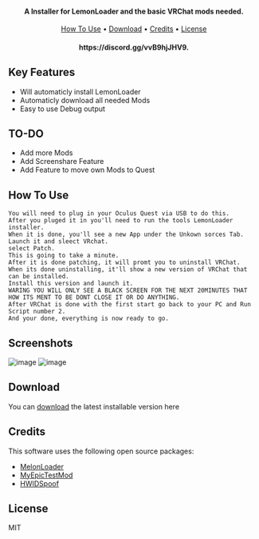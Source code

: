 

<h4 align="center">A Installer for LemonLoader and the basic VRChat mods needed</a>.</h4>



<p align="center">
  <a href="#how-to-use">How To Use</a> •
  <a href="#download">Download</a> •
  <a href="#credits">Credits</a> •
  <a href="#license">License</a>
</p>

<h4 align="center">https://discord.gg/vvB9hjJHV9</a>.</h4>


## Key Features

* Will automaticly install LemonLoader
* Automaticly download all needed Mods
* Easy to use Debug output

## TO-DO

* Add more Mods
* Add Screenshare Feature
* Add Feature to move own Mods to Quest 




## How To Use


```
You will need to plug in your Oculus Quest via USB to do this. 
After you pluged it in you'll need to run the tools LemonLoader installer. 
When it is done, you'll see a new App under the Unkown sorces Tab. 
Launch it and sleect VRchat. 
select Patch. 
This is going to take a minute. 
After it is done patching, it will promt you to uninstall VRChat. 
When its done uninstalling, it'll show a new version of VRChat that can be installed. 
Install this version and launch it. 
WARING YOU WILL ONLY SEE A BLACK SCREEN FOR THE NEXT 20MINUTES THAT HOW ITS MENT TO BE DONT CLOSE IT OR DO ANYTHING. 
After VRChat is done with the first start go back to your PC and Run Script number 2. 
And your done, everything is now ready to go. 
```

## Screenshots

![image](https://user-images.githubusercontent.com/102672314/182476985-5d24ab5a-eae9-40f9-8360-c8f33080c061.png)
![image](https://user-images.githubusercontent.com/102672314/182477088-ff0c40d9-36c9-43b6-aaef-67e1c639395c.png)

## Download

You can [download](https://github.com/Das-Kampfnudelholz/Quest-VRC-modder/releases/download/1/QuestVRChatModInstaller.zip) the latest installable version here


## Credits

This software uses the following open source packages:

- [MelonLoader](https://github.com/LavaGang/MelonLoader)
- [MyEpicTestMod](https://github.com/gompoc/MyEpicTestMod/releases/tag/v1.0.0)
- [HWIDSpoof]([https://github.com/chjj/marked](https://api.vrcmg.com/v1/mods/download/62))


## License

MIT


